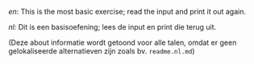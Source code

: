 _en_: This is the most basic exercise; read the input and print it out again.

_nl:_ Dit is een basisoefening; lees de input en print die terug uit.

(Deze about informatie wordt getoond voor alle talen, omdat er geen gelokaliseerde alternatieven zijn zoals bv. `readme.nl.md`)

